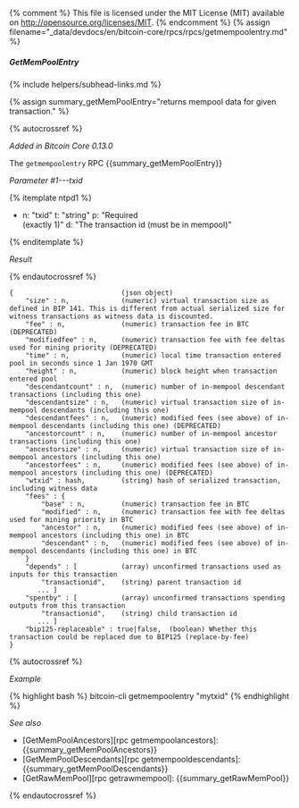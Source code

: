 {% comment %}
This file is licensed under the MIT License (MIT) available on
http://opensource.org/licenses/MIT.
{% endcomment %}
{% assign filename="_data/devdocs/en/bitcoin-core/rpcs/rpcs/getmempoolentry.md" %}

##### GetMemPoolEntry
{% include helpers/subhead-links.md %}

{% assign summary_getMemPoolEntry="returns mempool data for given transaction." %}

{% autocrossref %}

*Added in Bitcoin Core 0.13.0*

The `getmempoolentry` RPC {{summary_getMemPoolEntry}}

*Parameter #1---txid*

{% itemplate ntpd1 %}
- n: "txid"
  t: "string"
  p: "Required<br>(exactly 1)"
  d: "The transaction id (must be in mempool)"

{% enditemplate %}

*Result*

{% endautocrossref %}

    {                           (json object)
        "size" : n,             (numeric) virtual transaction size as defined in BIP 141. This is different from actual serialized size for witness transactions as witness data is discounted.
        "fee" : n,              (numeric) transaction fee in BTC (DEPRECATED)
        "modifiedfee" : n,      (numeric) transaction fee with fee deltas used for mining priority (DEPRECATED)
        "time" : n,             (numeric) local time transaction entered pool in seconds since 1 Jan 1970 GMT
        "height" : n,           (numeric) block height when transaction entered pool
        "descendantcount" : n,  (numeric) number of in-mempool descendant transactions (including this one)
        "descendantsize" : n,   (numeric) virtual transaction size of in-mempool descendants (including this one)
        "descendantfees" : n,   (numeric) modified fees (see above) of in-mempool descendants (including this one) (DEPRECATED)
        "ancestorcount" : n,    (numeric) number of in-mempool ancestor transactions (including this one)
        "ancestorsize" : n,     (numeric) virtual transaction size of in-mempool ancestors (including this one)
        "ancestorfees" : n,     (numeric) modified fees (see above) of in-mempool ancestors (including this one) (DEPRECATED)
        "wtxid" : hash,         (string) hash of serialized transaction, including witness data
        "fees" : {
            "base" : n,         (numeric) transaction fee in BTC
            "modified" : n,     (numeric) transaction fee with fee deltas used for mining priority in BTC
            "ancestor" : n,     (numeric) modified fees (see above) of in-mempool ancestors (including this one) in BTC
            "descendant" : n,   (numeric) modified fees (see above) of in-mempool descendants (including this one) in BTC
        }
        "depends" : [           (array) unconfirmed transactions used as inputs for this transaction
            "transactionid",    (string) parent transaction id
           ... ]
        "spentby" : [           (array) unconfirmed transactions spending outputs from this transaction
            "transactionid",    (string) child transaction id
           ... ]
        "bip125-replaceable" : true|false,  (boolean) Whether this transaction could be replaced due to BIP125 (replace-by-fee)
    }

{% autocrossref %}

*Example*

{% highlight bash %}
bitcoin-cli getmempoolentry "mytxid"
{% endhighlight %}

*See also*

* [GetMemPoolAncestors][rpc getmempoolancestors]: {{summary_getMemPoolAncestors}}
* [GetMemPoolDescendants][rpc getmempooldescendants]: {{summary_getMemPoolDescendants}}
* [GetRawMemPool][rpc getrawmempool]: {{summary_getRawMemPool}}

{% endautocrossref %}
